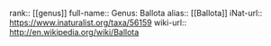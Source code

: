

rank:: [[genus]]
full-name:: Genus: Ballota
alias:: [[Ballota]]
iNat-url:: https://www.inaturalist.org/taxa/56159
wiki-url:: http://en.wikipedia.org/wiki/Ballota